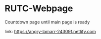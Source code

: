 # RUTC-Webpage
Countdown page until main page is ready

link: https://angry-lamarr-24309f.netlify.com
